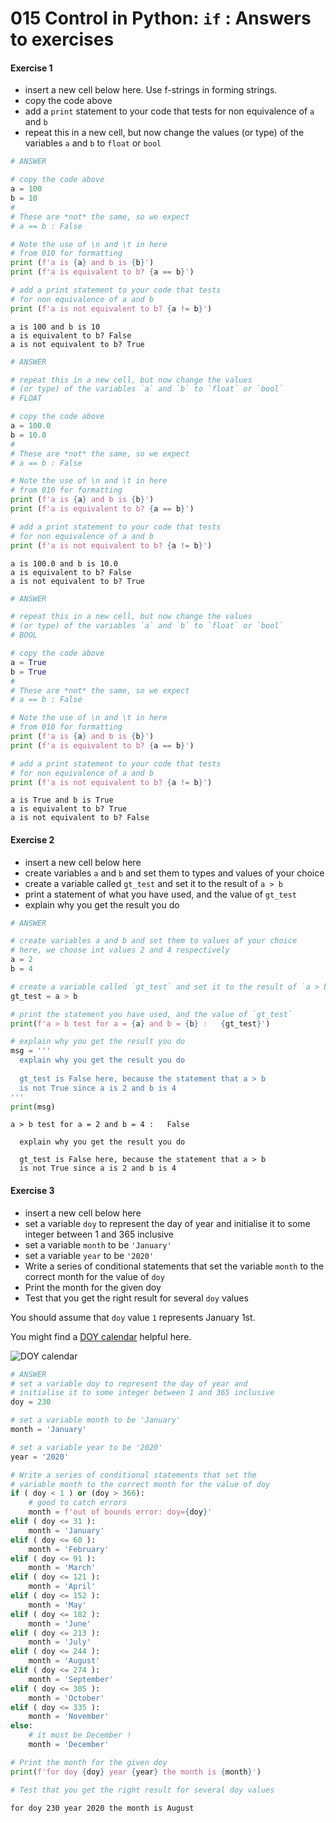 # 015 Control in Python: `if` : Answers to exercises

#### Exercise 1
 
* insert a new cell below here. Use f-strings in forming strings.
* copy the code above 
* add a `print` statement to your code that tests for non equivalence of `a` and `b`
* repeat this in a new cell, but now change the values (or type) of the variables `a` and `b` to `float` or `bool`



```python
# ANSWER

# copy the code above 
a = 100
b = 10
#
# These are *not* the same, so we expect 
# a == b : False

# Note the use of \n and \t in here
# from 010 for formatting
print (f'a is {a} and b is {b}')
print (f'a is equivalent to b? {a == b}')

# add a print statement to your code that tests 
# for non equivalence of a and b
print (f'a is not equivalent to b? {a != b}')
```

    a is 100 and b is 10
    a is equivalent to b? False
    a is not equivalent to b? True



```python
# ANSWER

# repeat this in a new cell, but now change the values 
# (or type) of the variables `a` and `b` to `float` or `bool`
# FLOAT

# copy the code above 
a = 100.0
b = 10.0
#
# These are *not* the same, so we expect 
# a == b : False

# Note the use of \n and \t in here
# from 010 for formatting
print (f'a is {a} and b is {b}')
print (f'a is equivalent to b? {a == b}')

# add a print statement to your code that tests 
# for non equivalence of a and b
print (f'a is not equivalent to b? {a != b}')
```

    a is 100.0 and b is 10.0
    a is equivalent to b? False
    a is not equivalent to b? True



```python
# ANSWER

# repeat this in a new cell, but now change the values 
# (or type) of the variables `a` and `b` to `float` or `bool`
# BOOL

# copy the code above 
a = True
b = True
#
# These are *not* the same, so we expect 
# a == b : False

# Note the use of \n and \t in here
# from 010 for formatting
print (f'a is {a} and b is {b}')
print (f'a is equivalent to b? {a == b}')

# add a print statement to your code that tests 
# for non equivalence of a and b
print (f'a is not equivalent to b? {a != b}')
```

    a is True and b is True
    a is equivalent to b? True
    a is not equivalent to b? False


#### Exercise 2

* insert a new cell below here
* create variables `a` and `b` and set them to types and values of your choice
* create a variable called `gt_test` and set it to the result of `a > b`
* print a statement of what you have used, and the value of `gt_test`
* explain why you get the result you do


```python
# ANSWER

# create variables a and b and set them to values of your choice
# here, we choose int values 2 and 4 respectively
a = 2
b = 4

# create a variable called `gt_test` and set it to the result of `a > b`
gt_test = a > b

# print the statement you have used, and the value of `gt_test`
print(f'a > b test for a = {a} and b = {b} :   {gt_test}')

# explain why you get the result you do
msg = '''
  explain why you get the result you do
  
  gt_test is False here, because the statement that a > b
  is not True since a is 2 and b is 4 
'''
print(msg)
```

    a > b test for a = 2 and b = 4 :   False
    
      explain why you get the result you do
      
      gt_test is False here, because the statement that a > b
      is not True since a is 2 and b is 4 
    


#### Exercise 3

* insert a new cell below here
* set a variable `doy` to represent the day of year and initialise it to some integer between 1 and 365 inclusive
* set a variable `month` to be `'January'`
* set a variable `year` to be `'2020'`
* Write a series of conditional statements that set the variable `month` to the correct month for the value of `doy`
* Print the month for the given doy
* Test that you get the right result for several `doy` values

You should assume that `doy` value `1` represents January 1st.

You might find a [DOY calendar](https://www.esrl.noaa.gov/gmd/grad/neubrew/Calendar.jsp) helpful here.

![DOY calendar](images/doycal.png)


```python
# ANSWER
# set a variable doy to represent the day of year and 
# initialise it to some integer between 1 and 365 inclusive
doy = 230

# set a variable month to be 'January'
month = 'January'

# set a variable year to be '2020'
year = '2020'

# Write a series of conditional statements that set the 
# variable month to the correct month for the value of doy
if ( doy < 1 ) or (doy > 366):
    # good to catch errors
    month = f'out of bounds error: doy={doy}'
elif ( doy <= 31 ):
    month = 'January'
elif ( doy <= 60 ):
    month = 'February'
elif ( doy <= 91 ):
    month = 'March'
elif ( doy <= 121 ):
    month = 'April'
elif ( doy <= 152 ):
    month = 'May'
elif ( doy <= 182 ):
    month = 'June'
elif ( doy <= 213 ):
    month = 'July'
elif ( doy <= 244 ):
    month = 'August'
elif ( doy <= 274 ):
    month = 'September'
elif ( doy <= 305 ):
    month = 'October'
elif ( doy <= 335 ):
    month = 'November'
else:
    # it must be December !
    month = 'December'

# Print the month for the given doy
print(f'for doy {doy} year {year} the month is {month}')

# Test that you get the right result for several doy values
```

    for doy 230 year 2020 the month is August

